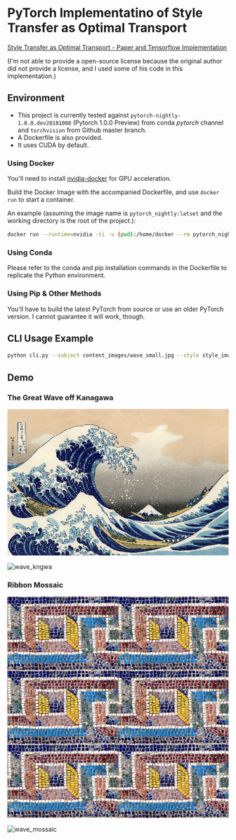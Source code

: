 # PyTorch Implementatino of Style Transfer as Optimal Transport

[Style Transfer as Optimal Transport - Paper and Tensorflow Implementation](https://github.com/VinceMarron/style_transfer)

(I'm not able to provide a open-source license because the original author did not provide a license, and I used some of his code in this implementation.)

## Environment

* This project is currently tested against `pytorch-nightly-1.0.0.dev20181008`  (Pytorch 1.0.0 Preview) from conda *pytorch* channel and `torchvision` from Github master branch. 
* A Dockerfile is also provided. 
* It uses CUDA by default.

### Using Docker

You'll need to install [nvidia-docker](https://github.com/NVIDIA/nvidia-docker) for GPU acceleration.

Build the Docker Image with the accompanied Dockerfile, and use `docker run` to start a container. 

An example (assuming the image name is `pytorch_nightly:latset` and the working directory is the root of the project.):

```bash
docker run --runtime=nvidia -ti -v (pwd):/home/docker --rm pytorch_nightly:latest bash
```

### Using Conda

Please refer to the conda and pip installation commands in the Dockerfile to replicate the Python environment.

### Using Pip & Other Methods

You'll have to build the latest PyTorch from source or use an older PyTorch version. I cannot guarantee it will work, though.

## CLI Usage Example

```bash
python cli.py --subject content_images/wave_small.jpg --style style_images/kngwa_small.jpg --output wave_kngwa.jpg --steps 100 --log_interval 10
```

## Demo

### The Great Wave off Kanagawa

![The Great Wave](style_images/kngwa_small.jpg)

![wave_kngwa](media/wave_kngwa.gif)

### Ribbon Mossaic

![Ribbon Mossaic](style_images/ribbon_mosaic_small.jpg)

![wave_mossaic](media/wave_mossaic.gif)